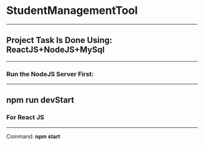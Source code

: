 # StudentManagementTool
----
## Project Task Is Done Using: ReactJS+NodeJS+MySql
----
### Run the NodeJS Server First:
---
**npm run devStart**
----
### For React JS
----
Command: **npm start**
